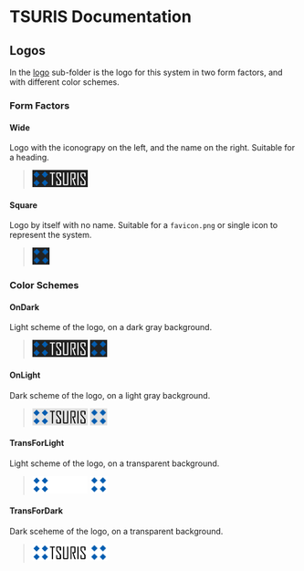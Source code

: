 # TSURIS Documentation

## Logos

In the [logo](logo) sub-folder is the logo for this system in two form factors, and with different color schemes.

### Form Factors

#### **Wide**

Logo with the iconograpy on the left, and the name on the right. Suitable for a heading.

> <img src="logo/Logo_OnDark.png" height="30px"/>

#### **Square**

Logo by itself with no name. Suitable for a `favicon.png` or single icon to represent the system.

> <img src="logo/LogoSquare_OnDark.png" width="30px"/>

### Color Schemes

#### **OnDark**

Light scheme of the logo, on a dark gray background.

> <img src="logo/Logo_OnDark.png" height="30px"/>
>  
> <img src="logo/LogoSquare_OnDark.png" width="30px"/>

#### **OnLight**

Dark scheme of the logo, on a light gray background.

> <img src="logo/Logo_OnLight.png" height="30px"/>
>  
> <img src="logo/LogoSquare_OnLight.png" width="30px"/>

#### **TransForLight**

Light scheme of the logo, on a transparent background.

> <img src="logo/Logo_TransForDark.png" height="30px"/>
>  
> <img src="logo/LogoSquare_Trans.png" width="30px"/>

#### **TransForDark**

Dark sceheme of the logo, on a transparent background.

> <img src="logo/Logo_TransForLight.png" height="30px"/>
>  
> <img src="logo/LogoSquare_Trans.png" width="30px"/>